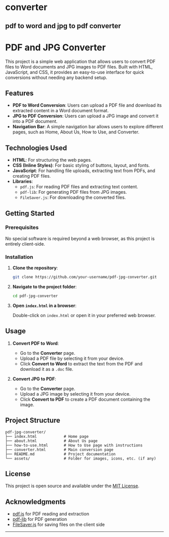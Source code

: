 # converter
pdf to word and jpg to pdf converter 
---

# PDF and JPG Converter

This project is a simple web application that allows users to convert PDF files to Word documents and JPG images to PDF files. Built with HTML, JavaScript, and CSS, it provides an easy-to-use interface for quick conversions without needing any backend setup.

## Features

- **PDF to Word Conversion**: Users can upload a PDF file and download its extracted content in a Word document format.
- **JPG to PDF Conversion**: Users can upload a JPG image and convert it into a PDF document.
- **Navigation Bar**: A simple navigation bar allows users to explore different pages, such as Home, About Us, How to Use, and Converter.

## Technologies Used

- **HTML**: For structuring the web pages.
- **CSS (Inline Styles)**: For basic styling of buttons, layout, and fonts.
- **JavaScript**: For handling file uploads, extracting text from PDFs, and creating PDF files.
- **Libraries**:
  - `pdf.js`: For reading PDF files and extracting text content.
  - `pdf-lib`: For generating PDF files from JPG images.
  - `FileSaver.js`: For downloading the converted files.

## Getting Started

### Prerequisites

No special software is required beyond a web browser, as this project is entirely client-side.

### Installation

1. **Clone the repository**:

   ```bash
   git clone https://github.com/your-username/pdf-jpg-converter.git
   ```

2. **Navigate to the project folder**:

   ```bash
   cd pdf-jpg-converter
   ```

3. **Open `index.html` in a browser**:

   Double-click on `index.html` or open it in your preferred web browser.

## Usage

1. **Convert PDF to Word**:
   - Go to the **Converter** page.
   - Upload a PDF file by selecting it from your device.
   - Click **Convert to Word** to extract the text from the PDF and download it as a `.doc` file.

2. **Convert JPG to PDF**:
   - Go to the **Converter** page.
   - Upload a JPG image by selecting it from your device.
   - Click **Convert to PDF** to create a PDF document containing the image.

## Project Structure

```plaintext
pdf-jpg-converter/
├── index.html            # Home page
├── about.html            # About Us page
├── how-to-use.html       # How to Use page with instructions
├── converter.html        # Main conversion page
├── README.md             # Project documentation
└── assets/               # Folder for images, icons, etc. (if any)
```

## License

This project is open source and available under the [MIT License](LICENSE).

## Acknowledgments

- [pdf.js](https://mozilla.github.io/pdf.js/) for PDF reading and extraction
- [pdf-lib](https://pdf-lib.js.org/) for PDF generation
- [FileSaver.js](https://github.com/eligrey/FileSaver.js/) for saving files on the client side

---
